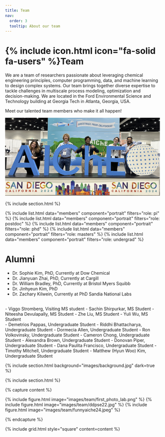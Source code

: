 ```yaml
---
title: Team
nav:
  order: 3
  tooltip: About our team
---
```


# {% include icon.html icon="fa-solid fa-users" %}Team

We are a team of researchers passionate about leveraging chemical engineering principles, computer programming, data, and machine learning to design complex systems. Our team brings together diverse expertise to tackle challenges in multiscale process modeling, optimization and decision-making. We are located in the Ford Environmental Science and Technology building at Georgia Tech in Atlanta, Georgia, USA.

Meet our talented team members who make it all happen!

<div class ="page-image">
<img src="/images/team/ddpseaiche24.jpeg" alt="DDPSE AIChE 2024 Photo">
</div>

{% include section.html %}

{% include list.html data="members" component="portrait" filters="role: pi" %}
{% include list.html data="members" component="portrait" filters="role: postdoc" %}
{% include list.html data="members" component="portrait" filters="role: phd" %}
{% include list.html data="members" component="portrait" filters="role: masters" %}
{% include list.html data="members" component="portrait" filters="role: undergrad" %}

# Alumni
- Dr. Sophie Kim, PhD, Currently at Dow Chemical
- Dr. Jianyuan Zhai, PhD, Currently at Cargill
- Dr. William Bradley, PhD, Currently at Bristol Myers Squibb
- Dr. Jinhyeun Kim, PhD
- Dr. Zachary Kilwein, Currently at PhD Sandia National Labs
<br>
- Viggo Stromberg, Visiting MS student
- Sachin Shirpurkar, MS Student
- Niteesha Devulapally, MS Student
- Zhe Liu, MS Student
- Yuli Wu, MS Student
<br>
- Demetrios Pappas, Undergraduate Student
- Riddhi Bhattacharya, Undergraduate Student
- Dormecia Allen, Undergraduate Student
- Ron Volkovinsky, Undergraduate Student
- Cameron Chong, Undergraduate Student
- Alexandra Brown, Undergraduate Student
- Donovan Piper, Undergraduate Student
- Dana Paulita Francisco, Undergraduate Student
- Timothy Mitchell, Undergraduate Student
- Matthew (Hyun Woo) Kim, Undergraduate Student

{% include section.html background="images/background.jpg" dark=true %}

{% include section.html %}

{% capture content %}

{% include figure.html image="images/team/first_photo_lab.png" %}
{% include figure.html image="images/team/ddpse22.jpg" %}
{% include figure.html image="images/team/funnyaiche24.jpeg" %}

{% endcapture %}

{% include grid.html style="square" content=content %}
